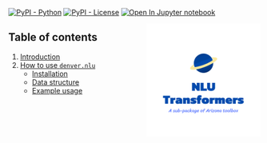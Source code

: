[![PyPI - Python](https://img.shields.io/badge/py%203.7%20-blue.svg)](https://github.com/phanxuanphucnd/transformers-nlu)
[![PyPI - License](https://img.shields.io/badge/license-MIT-green.svg)](https://github.com/phanxuanphucnd/transformers-nlu/blob/main/LICENSE)
[![Open In Jupyter notebook](https://colab.research.google.com/assets/colab-badge.svg)](https://github.com/phanxuanphucnd/Data-Augumentation/blob/main/tutorials/tutorial.ipynb)

<img src="docs/imgs/NLU-Transformers.png" width="45%" height="45%" align="right" />

## Table of contents

1. [Introduction](#introduction)
2. [How to use `denver.nlu`](#how_to_use)
    - [Installation](#installation)
    - [Data structure](#data_structure)
    - [Example usage](#usage)
